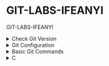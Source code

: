 # GIT-LABS-IFEANYI

GIT-LABS-IFEANYI

<details>
  <summary>Check Git Version</summary>

```sh
git -v
```

</details>

<details>
  <summary>Git Configuration</summary>

### To setup git global settings:

```sh
git config --global user.name "Your Name"
git config --global user.email "your.email@example.com"
```

### To view git settings:

```sh
git config --global --list
```

```sh
git config --list --show-origin
```

</details>

<details>
  <summary>Basic Git Commands</summary>

### Git Init

```sh
git init
git status
```

### Git Add

```sh
git add {Filename}
git add -A
git add .
```

### Git Restore

```sh
git restore {Filename}
git restore --staged {Filename}
```

### Git Commit

```sh
git commit -m "{commit Message}"
git commit -am "{commit Message}"
```

### Git Log

```sh
n
```

</details>

<details>
  <summary>C</summary>

### C

```sh
n
```

### C

```sh
n
```

### C

```sh
n
```

</details>
